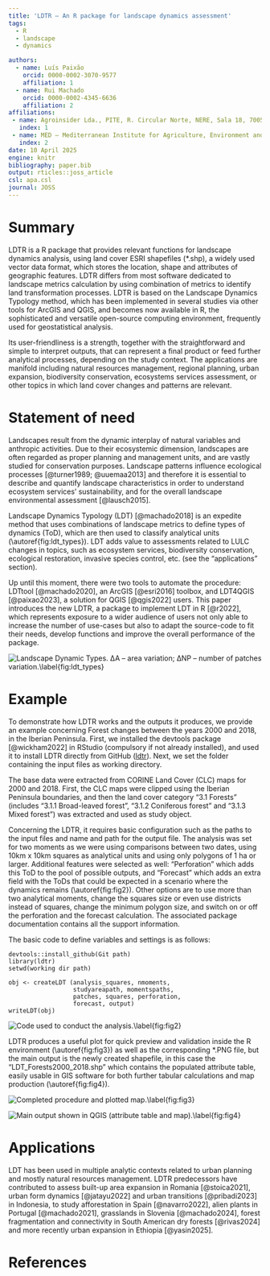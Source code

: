```yaml
---
title: 'LDTR – An R package for landscape dynamics assessment'
tags:
  - R
  - landscape
  - dynamics

authors:
  - name: Luís Paixão
    orcid: 0000-0002-3070-9577
    affiliation: 1
  - name: Rui Machado
    orcid: 0000-0002-4345-6636
    affiliation: 2
affiliations:
 - name: Agroinsider Lda., PITE, R. Circular Norte, NERE, Sala 18, 7005-841 Évora, Portugal
   index: 1
 - name: MED – Mediterranean Institute for Agriculture, Environment and Development & CHANGE –Global Change and Sustainability Institute, Institute for Advanced Studies and Research, Universidade de Évora, Pólo da Mitra, Évora 7006-554, Portugal
   index: 2
date: 10 April 2025
engine: knitr
bibliography: paper.bib
output: rticles::joss_article
csl: apa.csl
journal: JOSS
---
```


# Summary

LDTR is a R package that provides relevant functions for landscape dynamics analysis, using land cover ESRI shapefiles (*.shp), a widely used vector data format, which stores the location, shape and attributes of geographic features. LDTR differs from most software dedicated to landscape metrics calculation by using combination of metrics to identify land transformation processes. LDTR is based on the Landscape Dynamics Typology method, which has been implemented in several studies via other tools for ArcGIS and QGIS, and becomes now available in R, the sophisticated and versatile open-source computing environment, frequently used for geostatistical analysis.

Its user-friendliness is a strength, together with the straightforward and simple to interpret outputs, that can represent a final product or feed further analytical processes, depending on the study context. The applications are manifold including natural resources management, regional planning, urban expansion, biodiversity conservation, ecosystems services assessment, or other topics in which land cover changes and patterns are relevant.

# Statement of need

Landscapes result from the dynamic interplay of natural variables and anthropic activities. Due to their ecosystemic dimension, landscapes are often regarded as proper planning and management units, and are vastly studied for conservation purposes. Landscape patterns influence ecological processes [@turner1989; @uuemaa2013] and therefore it is essential to describe and quantify landscape characteristics in order to understand ecosystem services’ sustainability, and for the overall landscape environmental assessment [@lausch2015].

Landscape Dynamics Typology (LDT) [@machado2018] is an expedite method that uses combinations of landscape metrics to define types of dynamics (ToD), which are then used to classify analytical units (\autoref{fig:ldt_types}). LDT adds value to assessments related to LULC changes in topics, such as ecosystem services, biodiversity conservation, ecological restoration, invasive species control, etc. (see the “applications” section).

Up until this moment, there were two tools to automate the procedure: LDTtool [@machado2020], an ArcGIS [@esri2016] toolbox, and LDT4QGIS [@paixao2023], a solution for QGIS [@qgis2022] users. This paper introduces the new LDTR, a package to implement LDT in R [@r2022], which represents exposure to a wider audience of users not only able to increase the number of use-cases but also to adapt the source-code to fit their needs, develop functions and improve the overall performance of the package.

![Landscape Dynamic Types. ∆A – area variation; ∆NP – number of patches variation.\label{fig:ldt_types}](ldt_types.png)

# Example

To demonstrate how LDTR works and the outputs it produces, we provide an example concerning Forest changes between the years 2000 and 2018, in the Iberian Peninsula. First, we installed the devtools package [@wickham2022] in RStudio (compulsory if not already installed), and used it to install LDTR directly from GitHub ([ldtr](https://github.com/luisgpaixao/ldtr)). Next, we set the folder containing the input files as working directory.

The base data were extracted from CORINE Land Cover (CLC) maps for 2000 and 2018. First, the CLC maps were clipped using the Iberian Peninsula boundaries, and then the land cover category “3.1 Forests” (includes “3.1.1 Broad-leaved forest”, “3.1.2 Coniferous forest” and “3.1.3 Mixed forest”) was extracted and used as study object.

Concerning the LDTR, it requires basic configuration such as the paths to the input files and name and path for the output file. The analysis was set for two moments as we were using comparisons between two dates, using 10km x 10km squares as analytical units and using only polygons of 1 ha or larger. Additional features were selected as well: “Perforation” which adds this ToD to the pool of possible outputs, and “Forecast” which adds an extra field with the ToDs that could be expected in a scenario where the dynamics remains (\autoref{fig:fig2}). Other options are to use more than two analytical moments, change the squares size or even use districts instead of squares, change the minimum polygon size, and switch on or off the perforation and the forecast calculation. The associated package documentation contains all the support information.

The basic code to define variables and settings is as follows:
```
devtools::install_github(Git path)
library(ldtr)
setwd(working dir path)

obj <- createLDT (analysis_squares, nmoments,
				  studyareapath, momentspaths,
				  patches, squares, perforation,
				  forecast, output)
writeLDT(obj)
```

![Code used to conduct the analysis.\label{fig:fig2}](Fig2.jpg)

LDTR produces a useful plot for quick preview and validation inside the R environment (\autoref{fig:fig3}) as well as the corresponding *.PNG file, but the main output is the newly created shapefile, in this case the “LDT_Forests2000_2018.shp” which contains the populated attribute table, easily usable in GIS software for both further tabular calculations and map production (\autoref{fig:fig4}).

![Completed procedure and plotted map.\label{fig:fig3}](Fig3.jpg)

![Main output shown in QGIS (attribute table and map).\label{fig:fig4}](Fig4.jpg)

# Applications

LDT has been used in multiple analytic contexts related to urban planning and mostly natural resources management. LDTR predecessors have contributed to assess built-up area expansion in Romania [@stoica2021], urban form dynamics [@jatayu2022] and urban transitions [@pribadi2023] in Indonesia, to study afforestation in Spain [@navarro2022], alien plants in Portugal [@machado2021], grasslands in Slovenia [@machado2024], forest fragmentation and connectivity in South American dry forests [@rivas2024] and more recently urban expansion in Ethiopia [@yasin2025].

# References
